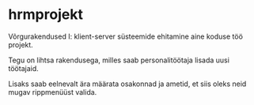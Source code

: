 ﻿# hrmprojekt
Võrgurakendused I: klient-server süsteemide ehitamine aine koduse töö projekt.

Tegu on lihtsa rakendusega, milles saab personalitöötaja lisada uusi töötajaid. 

Lisaks saab eelnevalt ära määrata osakonnad ja ametid, et siis oleks neid mugav rippmenüüst valida.
